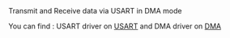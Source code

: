 <source src="https://github.com/AmrAli47/Embedded-system/assets/167882152/169d119d-4e93-4c5f-ac81-8f0e4b36defa" type="video/mp4">
Transmit and Receive data via USART in DMA mode 

You can find :
USART driver on [USART](https://github.com/AmrAli47/Embedded-system/tree/origin/STM32F103C8T6%20MCAL%20Layer/MCU%20Peripheral%20drivers/USART)
and DMA driver on [DMA](https://github.com/AmrAli47/Embedded-system/tree/origin/STM32F103C8T6%20MCAL%20Layer/MCU%20Peripheral%20drivers/DMA)
